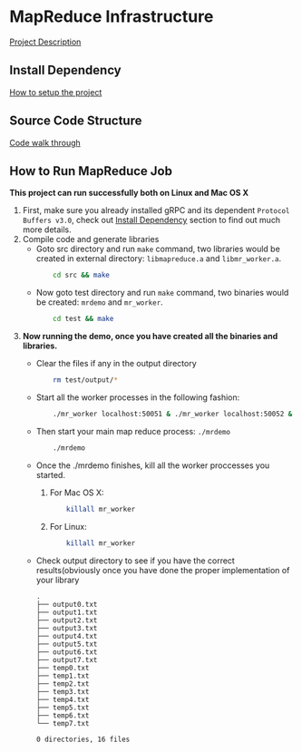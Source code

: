# MapReduce Infrastructure

[Project Description](description.md)

## Install Dependency

[How to setup the project](INSTALL.md)

## Source Code Structure

[Code walk through](structure.md)

## How to Run MapReduce Job

**This project can run successfully both on Linux and Mac OS X**

1. First, make sure you already installed gRPC and its dependent `Protocol Buffers v3.0`, check out [Install Dependency](INSTALL.md)
section to find out much more details.
2. Compile code and generate libraries
    - Goto src directory and run `make` command, two libraries would be created in external directory: `libmapreduce.a` and `libmr_worker.a`.
        ```bash
            cd src && make
        ```
    - Now goto test directory and run `make` command, two binaries would be created: `mrdemo` and `mr_worker`.
        ```bash
            cd test && make
        ```
3. **Now running the demo, once you have created all the binaries and libraries.**
    - Clear the files if any in the output directory
        ```bash
            rm test/output/*
        ```
    - Start all the worker processes in the following fashion:
        ```bash
            ./mr_worker localhost:50051 & ./mr_worker localhost:50052 & ./mr_worker localhost:50053 & ./mr_worker localhost:50054 & ./mr_worker localhost:50055 & ./mr_worker localhost:50056;
        ```
    - Then start your main map reduce process: `./mrdemo`
        ```bash
            ./mrdemo
        ```
    - Once the ./mrdemo finishes, kill all the worker proccesses you started.
        1. For Mac OS X:
            ```bash
                killall mr_worker
            ```
        2. For Linux:
            ```bash
                killall mr_worker
            ```
    - Check output directory to see if you have the correct results(obviously once you have done the proper implementation of your library

        ```
        .
        ├── output0.txt
        ├── output1.txt
        ├── output2.txt
        ├── output3.txt
        ├── output4.txt
        ├── output5.txt
        ├── output6.txt
        ├── output7.txt
        ├── temp0.txt
        ├── temp1.txt
        ├── temp2.txt
        ├── temp3.txt
        ├── temp4.txt
        ├── temp5.txt
        ├── temp6.txt
        └── temp7.txt

        0 directories, 16 files
        ```